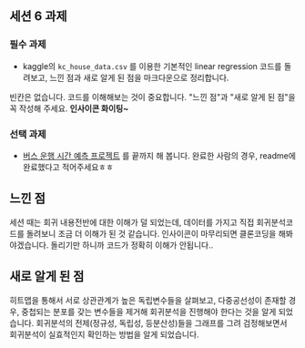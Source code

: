 ## 세션 6 과제

### 필수 과제 
- kaggle의 `kc_house_data.csv` 를 이용한 기본적인 linear regression 코드를 돌려보고, 느낀 점과 새로 알게 된 점을 마크다운으로 정리합니다.

빈칸은 없습니다.
코드를 이해해보는 것이 중요합니다.
"느낀 점"과 "새로 알게 된 점"을 꼭 작성해 주세요.
**인사이콘 화이팅~**

### 선택 과제
- [버스 운행 시간 예측 프로젝트](https://dacon.io/edu/1003) 를 끝까지 해 봅니다.
완료한 사람의 경우, readme에 완료했다고 적어주세요ㅎㅎ



## 느낀 점
세션 때는 회귀 내용전반에 대한 이해가 덜 되었는데, 데이터를 가지고 직접 회귀분석코드를 돌려보니 조금 더 이해가 된 것 같습니다. 인사이콘이 마무리되면 클론코딩을 해봐야겠습니다. 돌리기만 하니까 코드가 정확히 이해가 안됩니다.. 

## 새로 알게 된 점
히트맵을 통해서 서로 상관관계가 높은 독립변수들을 살펴보고, 다중공선성이 존재할 경우, 중첩되는 분포를 갖는 변수들을 제거해 회귀분석을 진행해야 한다는 것을 알게 되었습니다. 회귀분석의 전제(정규성, 독립성, 등분산성)들을 그래프를 그려 검정해보면서 회귀분석이 실효적인지 확인하는 방법을 알게 되었습니다. 